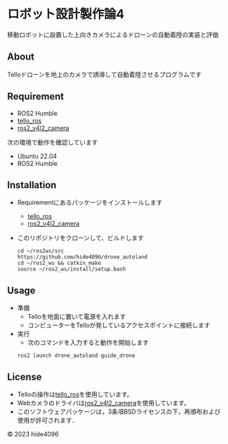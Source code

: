 # ロボット設計製作論4 
移動ロボットに設置した上向きカメラによるドローンの自動着陸の実装と評価

## About

Telloドローンを地上のカメラで誘導して自動着陸させるプログラムです



## Requirement
- ROS2 Humble
- [tello_ros](https://github.com/clydemcqueen/tello_ros)
- [ros2_v4l2_camera](https://github.com/tier4/ros2_v4l2_camera)

次の環境で動作を確認しています
- Ubuntu 22.04
- ROS2 Humble

## Installation

- Requirementにあるパッケージをインストールします
  - [tello_ros](https://github.com/clydemcqueen/tello_ros)
  - [ros2_v4l2_camera](https://github.com/tier4/ros2_v4l2_camera)

- このリポジトリをクローンして、ビルドします
    ```
    cd ~/ros2ws/src
    https://github.com/hide4096/drone_autoland
    cd ~/ros2_ws && catkin_make
    source ~/ros2_ws/install/setup.bash
    ```

## Usage

  - 準備
    - Telloを地面に置いて電源を入れます
    - コンピューターをTelloが発しているアクセスポイントに接続します
  - 実行
    - 次のコマンドを入力すると動作を開始します
    ```
    ros2 launch drone_autoland guide_drone
    ```

## License

- Telloの操作は[tello_ros](https://github.com/clydemcqueen/tello_ros)を使用しています。
- Webカメラのドライバは[ros2_v4l2_camera](https://github.com/tier4/ros2_v4l2_camera)を使用しています。
- このソフトウェアパッケージは，3条項BSDライセンスの下，再頒布および使用が許可されます．

© 2023 hide4096
